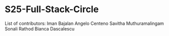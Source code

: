 # S25-Full-Stack-Circle

List of contributors:
Iman Bajalan
Angelo Centeno
Savitha Muthuramalingam
Sonali Rathod
Bianca Dascalescu
